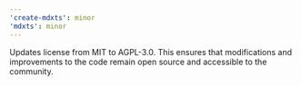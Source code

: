 ```yaml
---
'create-mdxts': minor
'mdxts': minor
---
```


Updates license from MIT to AGPL-3.0. This ensures that modifications and improvements to the code remain open source and accessible to the community.
